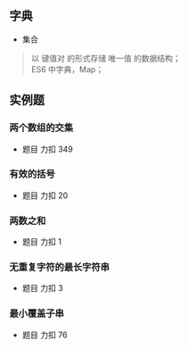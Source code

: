 ## 字典
- 集合    

> 以 键值对 的形式存储 唯一值 的数据结构；  
> ES6 中字典，Map；   


## 实例题  

### 两个数组的交集    

- 题目 力扣 349 

### 有效的括号    

- 题目 力扣 20 

### 两数之和    

- 题目 力扣 1  

### 无重复字符的最长字符串      

- 题目 力扣 3  


### 最小覆盖子串        
- 题目 力扣 76   